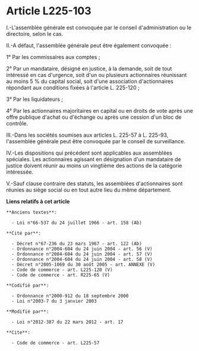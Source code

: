 # Article L225-103

I.-L'assemblée générale est convoquée par le conseil d'administration ou le directoire, selon le cas. 

II.-A défaut, l'assemblée générale peut être également convoquée : 

1° Par les commissaires aux comptes ; 

2° Par un mandataire, désigné en justice, à la demande, soit de tout intéressé en cas d'urgence, soit d'un ou plusieurs
actionnaires réunissant au moins 5 % du capital social, soit d'une association d'actionnaires répondant aux conditions fixées
à l'article L. 225-120 ; 

3° Par les liquidateurs ; 

4° Par les actionnaires majoritaires en capital ou en droits de vote après une offre publique d'achat ou d'échange ou après
une cession d'un bloc de contrôle. 

III.-Dans les sociétés soumises aux articles L. 225-57 à L. 225-93, l'assemblée générale peut être convoquée par le conseil
de surveillance. 

IV.-Les dispositions qui précédent sont applicables aux assemblées spéciales. Les actionnaires agissant en désignation d'un
mandataire de justice doivent réunir au moins un vingtième des actions de la catégorie intéressée. 

V.-Sauf clause contraire des statuts, les assemblées d'actionnaires sont réunies au siège social ou en tout autre lieu du
même département.

**Liens relatifs à cet article**

	**Anciens textes**:

	  - Loi n°66-537 du 24 juillet 1966 - art. 158 (Ab)

	**Cité par**:

	  - Décret n°67-236 du 23 mars 1967 - art. 122 (Ab)
	  - Ordonnance n°2004-604 du 24 juin 2004 - art. 56 (V)
	  - Ordonnance n°2004-604 du 24 juin 2004 - art. 57 (V)
	  - Ordonnance n°2004-604 du 24 juin 2004 - art. 58 (V)
	  - Décret n°2005-1069 du 30 août 2005 - art. ANNEXE (V)
	  - Code de commerce - art. L225-120 (V)
	  - Code de commerce - art. R225-65 (V)

	**Codifié par**:

	  - Ordonnance n°2000-912 du 18 septembre 2000
	  - Loi n°2003-7 du 3 janvier 2003

	**Modifié par**:

	  - Loi n°2012-387 du 22 mars 2012 - art. 17

	**Cite**:

	  - Code de commerce - art. L225-57

